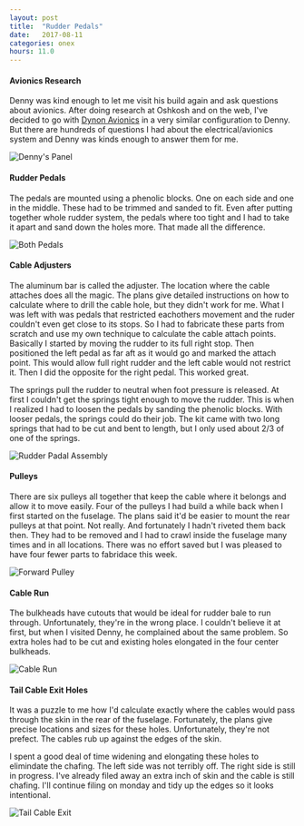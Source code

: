```yaml
---
layout: post
title:  "Rudder Pedals"
date:   2017-08-11 
categories: onex
hours: 11.0
---
```


#### Avionics Research

Denny was kind enough to let me visit his build again and ask questions about avionics.  After doing research at Oshkosh and on the web, I've decided to go with [Dynon Avionics](http://www.dynonavionics.com/skyview-se.php) in a very similar configuration to Denny.  But there are hundreds of questions I had about the electrical/avionics system and Denny was kinds enough to answer them for me. 

![Denny's Panel](/onex/img/2017-08-11/6.jpg)

#### Rudder Pedals

The pedals are mounted using a phenolic blocks.  One on each side and one in the middle.  These had to be trimmed and sanded to fit.  Even after putting together whole rudder system, the pedals where too tight and I had to take it apart and sand down the holes more.  That made all the difference.

![Both Pedals](/onex/img/2017-08-11/2.jpg)

#### Cable Adjusters

The aluminum bar is called the adjuster.  The location where the cable attaches does all the magic.  The plans give detailed instructions on how to calculate where to drill the cable hole, but they didn't work for me. What I was left with was pedals that restricted eachothers movement and the ruder couldn't even get close to its stops.  So I had to fabricate these parts from scratch and use my own technique to calculate the cable attach points.  Basically I started by moving the rudder to its full right stop.  Then positioned the left pedal as far aft as it would go and marked the attach point.  This would allow full right rudder and the left cable would  not restrict it.  Then I did the opposite for the right pedal.  This worked great.

The springs pull the rudder to neutral when foot pressure is released.  At first I couldn't get the springs tight enough to move the rudder.  This is when I realized I had to loosen the pedals by sanding the phenolic blocks.  With looser pedals, the springs could do their job.  The kit came with two long springs that had to be cut and bent to length, but I only used about 2/3 of one of the springs.

![Rudder Padal Assembly](/onex/img/2017-08-11/1.jpg)

#### Pulleys 

There are six pulleys all together that keep the cable where it belongs and allow it to move easily.  Four of the pulleys I had build a while back when I first started on the fuselage.  The plans said it'd be easier to mount the rear pulleys at that point.  Not really.  And fortunately I hadn't riveted them back then.  They had to be removed and I had to crawl inside the fuselage many times and in all locations.  There was no effort saved but I was pleased to have four fewer parts to fabridace this week.
  
![Forward Pulley](/onex/img/2017-08-11/3.jpg)  

#### Cable Run

The bulkheads have cutouts that would be ideal for rudder bale to run through.  Unfortunately, they're in the wrong place.  I couldn't believe it at first, but when I visited Denny, he complained about the same problem.  So extra holes had to be cut and existing holes elongated in the four center bulkheads.

![Cable Run](/onex/img/2017-08-11/4.jpg)

#### Tail Cable Exit Holes

It was a puzzle to me how I'd calculate exactly where the cables would pass through the skin in the rear of the fuselage.  Fortunately, the plans give precise locations and sizes for these holes.  Unfortunately, they're not prefect.  The cables rub up against the edges of the skin.
   
I spent a good deal of time widening and elongating these holes to elimindate the chafing.  The left side was not terribly off.  The right side is still in progress.  I've already filed away an extra inch of skin and the cable is still chafing.  I'll continue filing on monday and tidy up the edges so it looks intentional.

![Tail Cable Exit](/onex/img/2017-08-11/5.jpg)
